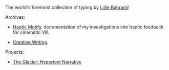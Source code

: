 The world's foremost collection of typing by [Lillie Bahrami](www.lilliebahrami.com)!

Archives:

* [Haptic Motifs](./hapticmotifsarchive.md): documentation of my investigations into haptic feedback for cinematic VR.
<!---* [Immersive Storytelling Analysis & Reviews](./immersivearchive.md): my sometimes euphoric, sometimes salty writing related to immersive and     interactive storytelling.--->
* [Creative Writing](./creativearchive.md).

Projects:

* [The Glacier: Hypertext Narrative](./glacier/index.html)
